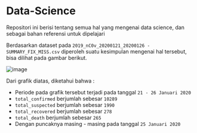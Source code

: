 # Data-Science
Repositori ini berisi tentang semua hal yang mengenai data science, dan sebagai bahan referensi untuk dipelajari

Berdasarkan dataset pada `2019_nC0v_20200121_20200126 - SUMMARY_FIX_MISS.csv` diperoleh suatu kesimpulan mengenai hal tersebut,
bisa dilihat pada gambar berikut.

![image](https://drive.google.com/uc?export=view&id=1s0fh2wzlNSd2SYD14VOWnBFJNToV8Hgw)

Dari grafik diatas, diketahui bahwa :
- Periode pada grafik tersebut terjadi pada tanggal `21 - 26 Januari 2020`
- `total_confirmed` berjumlah sebesar `10289`
- `total_suspected` berjumlah sebesar `1990`
- `total_recovered` berjumlah sebesar `278`
- `total_death` berjumlah sebesar `265`
- Dengan puncaknya masing - masing pada tanggal `25 Januari 2020`
